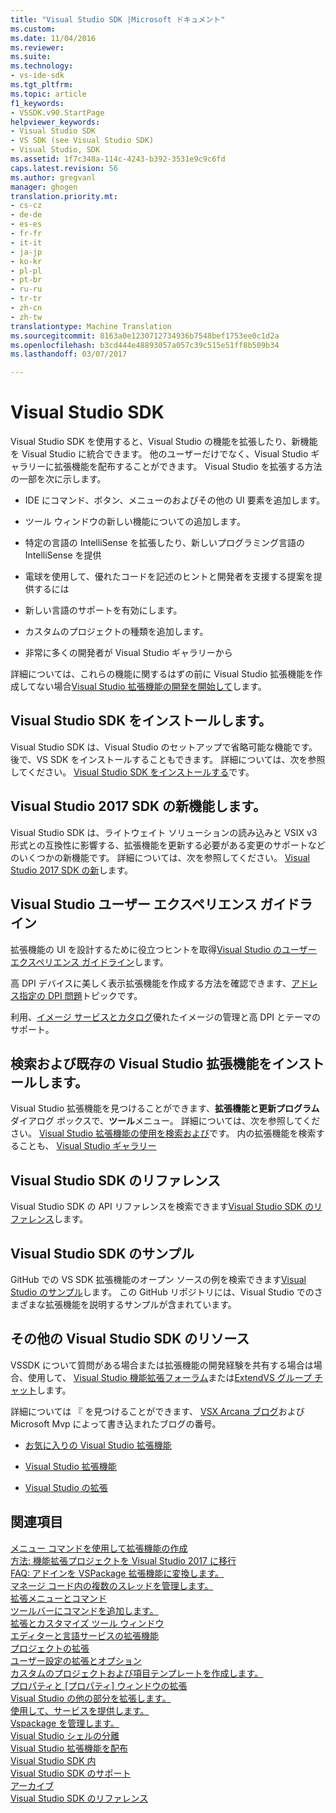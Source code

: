 ```yaml
---
title: "Visual Studio SDK |Microsoft ドキュメント"
ms.custom: 
ms.date: 11/04/2016
ms.reviewer: 
ms.suite: 
ms.technology:
- vs-ide-sdk
ms.tgt_pltfrm: 
ms.topic: article
f1_keywords:
- VSSDK.v90.StartPage
helpviewer_keywords:
- Visual Studio SDK
- VS SDK (see Visual Studio SDK)
- Visual Studio, SDK
ms.assetid: 1f7c348a-114c-4243-b392-3531e9c9c6fd
caps.latest.revision: 56
ms.author: gregvanl
manager: ghogen
translation.priority.mt:
- cs-cz
- de-de
- es-es
- fr-fr
- it-it
- ja-jp
- ko-kr
- pl-pl
- pt-br
- ru-ru
- tr-tr
- zh-cn
- zh-tw
translationtype: Machine Translation
ms.sourcegitcommit: 8163a0e1230712734936b7548bef1753ee0c1d2a
ms.openlocfilehash: b3cd444e48893057a057c39c515e51ff8b509b34
ms.lasthandoff: 03/07/2017

---
```

# <a name="visual-studio-sdk"></a>Visual Studio SDK
Visual Studio SDK を使用すると、Visual Studio の機能を拡張したり、新機能を Visual Studio に統合できます。 他のユーザーだけでなく、Visual Studio ギャラリーに拡張機能を配布することができます。 Visual Studio を拡張する方法の一部を次に示します。  
  
-   IDE にコマンド、ボタン、メニューのおよびその他の UI 要素を追加します。  
  
-   ツール ウィンドウの新しい機能についての追加します。  
  
-   特定の言語の IntelliSense を拡張したり、新しいプログラミング言語の IntelliSense を提供  
  
-   電球を使用して、優れたコードを記述のヒントと開発者を支援する提案を提供するには  
  
-   新しい言語のサポートを有効にします。  
  
-   カスタムのプロジェクトの種類を追加します。  
  
-   非常に多くの開発者が Visual Studio ギャラリーから  
  
 詳細については、これらの機能に関するはずの前に Visual Studio 拡張機能を作成してない場合[Visual Studio 拡張機能の開発を開始して](../extensibility/starting-to-develop-visual-studio-extensions.md)します。  
  
## <a name="installing-the-visual-studio-sdk"></a>Visual Studio SDK をインストールします。  
 Visual Studio SDK は、Visual Studio のセットアップで省略可能な機能です。 後で、VS SDK をインストールすることもできます。 詳細については、次を参照してください。 [Visual Studio SDK をインストールする](../extensibility/installing-the-visual-studio-sdk.md)です。  
  
## <a name="whats-new-in-the-visual-studio-2017-sdk"></a>Visual Studio 2017 SDK の新機能します。  
 Visual Studio SDK は、ライトウェイト ソリューションの読み込みと VSIX v3 形式との互換性に影響する、拡張機能を更新する必要がある変更のサポートなどのいくつかの新機能です。 詳細については、次を参照してください。 [Visual Studio 2017 SDK の新](../extensibility/what-s-new-in-the-visual-studio-2017-sdk.md)します。  
  
## <a name="visual-studio-user-experience-guidelines"></a>Visual Studio ユーザー エクスペリエンス ガイドライン  
 拡張機能の UI を設計するために役立つヒントを取得[Visual Studio のユーザー エクスペリエンス ガイドライン](../extensibility/ux-guidelines/visual-studio-user-experience-guidelines.md)します。  
  
 高 DPI デバイスに美しく表示拡張機能を作成する方法を確認できます、[アドレス指定の DPI 問題](../extensibility/addressing-dpi-issues2.md)トピックです。  
  
 利用、[イメージ サービスとカタログ](../extensibility/image-service-and-catalog.md)優れたイメージの管理と高 DPI とテーマのサポート。  
  
## <a name="finding-and-installing-existing-visual-studio-extensions"></a>検索および既存の Visual Studio 拡張機能をインストールします。  
 Visual Studio 拡張機能を見つけることができます、**拡張機能と更新プログラム**ダイアログ ボックスで、**ツール**メニュー。 詳細については、次を参照してください。 [Visual Studio 拡張機能の使用を検索および](../ide/finding-and-using-visual-studio-extensions.md)です。 内の拡張機能を検索することも、 [Visual Studio ギャラリー](https://visualstudiogallery.msdn.microsoft.com/)  
  
## <a name="visual-studio-sdk-reference"></a>Visual Studio SDK のリファレンス  
 Visual Studio SDK の API リファレンスを検索できます[Visual Studio SDK のリファレンス](../extensibility/visual-studio-sdk-reference.md)します。  
  
## <a name="visual-studio-sdk-samples"></a>Visual Studio SDK のサンプル  
 GitHub での VS SDK 拡張機能のオープン ソースの例を検索できます[Visual Studio のサンプル](https://aka.ms/vs2015sdksamples)します。 この GitHub リポジトリには、Visual Studio でのさまざまな拡張機能を説明するサンプルが含まれています。  
  
## <a name="other-visual-studio-sdk-resources"></a>その他の Visual Studio SDK のリソース  
 VSSDK について質問がある場合または拡張機能の開発経験を共有する場合は場合、使用して、 [Visual Studio 機能拡張フォーラム](https://social.msdn.microsoft.com/Forums/vstudio/home?forum=vsx)または[ExtendVS グループ チャット](https://gitter.im/Microsoft/extendvs)します。  
  
 詳細については 『 を見つけることができます、 [VSX Arcana ブログ](http://blogs.msdn.com/b/vsx/)および Microsoft Mvp によって書き込まれたブログの番号。  
  
-   [お気に入りの Visual Studio 拡張機能](http://geekswithblogs.net/sdorman/archive/2014/10/05/favorite-visual-studio-extensions.aspx)  
  
-   [Visual Studio 拡張機能](http://www.visualstudioextensibility.com/overview/vs/)  
  
-   [Visual Studio の拡張](http://blog.slaks.net/2013-10-18/extending-visual-studio-part-1-getting-started/)  
  
## <a name="see-also"></a>関連項目  
 [メニュー コマンドを使用して拡張機能の作成](../extensibility/creating-an-extension-with-a-menu-command.md)   
 [方法: 機能拡張プロジェクトを Visual Studio 2017 に移行](../extensibility/how-to-migrate-extensibility-projects-to-visual-studio-2017.md)   
 [FAQ: アドインを VSPackage 拡張機能に変換します。](../extensibility/faq-converting-add-ins-to-vspackage-extensions.md)   
 [マネージ コード内の複数のスレッドを管理します。](../extensibility/managing-multiple-threads-in-managed-code.md)   
 [拡張メニューとコマンド](../extensibility/extending-menus-and-commands.md)   
 [ツールバーにコマンドを追加します。](../extensibility/adding-commands-to-toolbars.md)   
 [拡張とカスタマイズ ツール ウィンドウ](../extensibility/extending-and-customizing-tool-windows.md)   
 [エディターと言語サービスの拡張機能](../extensibility/editor-and-language-service-extensions.md)   
 [プロジェクトの拡張](../extensibility/extending-projects.md)   
 [ユーザー設定の拡張とオプション](../extensibility/extending-user-settings-and-options.md)   
 [カスタムのプロジェクトおよび項目テンプレートを作成します。](../extensibility/creating-custom-project-and-item-templates.md)   
 [プロパティと [プロパティ] ウィンドウの拡張](../extensibility/extending-properties-and-the-property-window.md)   
 [Visual Studio の他の部分を拡張します。](../extensibility/extending-other-parts-of-visual-studio.md)   
 [使用して、サービスを提供します。](../extensibility/using-and-providing-services.md)   
 [Vspackage を管理します。](../extensibility/managing-vspackages.md)   
 [Visual Studio シェルの分離](../extensibility/visual-studio-isolated-shell.md)   
 [Visual Studio 拡張機能を配布](../extensibility/shipping-visual-studio-extensions.md)   
 [Visual Studio SDK 内](../extensibility/internals/inside-the-visual-studio-sdk.md)   
 [Visual Studio SDK のサポート](../extensibility/support-for-the-visual-studio-sdk.md)   
 [アーカイブ](../extensibility/archive.md)   
 [Visual Studio SDK のリファレンス](../extensibility/visual-studio-sdk-reference.md)
